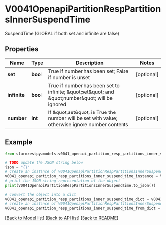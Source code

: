 # V0041OpenapiPartitionRespPartitionsInnerSuspendTime

SuspendTime (GLOBAL if both set and infinite are false)

## Properties

Name | Type | Description | Notes
------------ | ------------- | ------------- | -------------
**set** | **bool** | True if number has been set; False if number is unset | [optional]
**infinite** | **bool** | True if number has been set to infinite; \&quot;set\&quot; and \&quot;number\&quot; will be ignored | [optional]
**number** | **int** | If \&quot;set\&quot; is True the number will be set with value; otherwise ignore number contents | [optional]

## Example

```python
from slurmrestpy.models.v0041_openapi_partition_resp_partitions_inner_suspend_time import V0041OpenapiPartitionRespPartitionsInnerSuspendTime

# TODO update the JSON string below
json = "{}"
# create an instance of V0041OpenapiPartitionRespPartitionsInnerSuspendTime from a JSON string
v0041_openapi_partition_resp_partitions_inner_suspend_time_instance = V0041OpenapiPartitionRespPartitionsInnerSuspendTime.from_json(json)
# print the JSON string representation of the object
print(V0041OpenapiPartitionRespPartitionsInnerSuspendTime.to_json())

# convert the object into a dict
v0041_openapi_partition_resp_partitions_inner_suspend_time_dict = v0041_openapi_partition_resp_partitions_inner_suspend_time_instance.to_dict()
# create an instance of V0041OpenapiPartitionRespPartitionsInnerSuspendTime from a dict
v0041_openapi_partition_resp_partitions_inner_suspend_time_from_dict = V0041OpenapiPartitionRespPartitionsInnerSuspendTime.from_dict(v0041_openapi_partition_resp_partitions_inner_suspend_time_dict)
```
[[Back to Model list]](../README.md#documentation-for-models) [[Back to API list]](../README.md#documentation-for-api-endpoints) [[Back to README]](../README.md)


